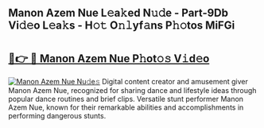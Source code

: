 ## Manon Azem Nue L𝚎a𝚔ed N𝚞𝚍e - Part-9Db Vi𝚍𝚎o L𝚎a𝚔s - H𝚘𝚝 O𝚗𝚕yf𝚊ns P𝚑𝚘tos MiFGi

# <h2><a href="http://kf2s29i.oniu.top/?m=Manon+Azem+Nue">🔗👉 🔴 Manon Azem Nue P𝚑ot𝚘𝚜 V𝚒d𝚎o</a></h2>

[![Manon Azem Nue Nu𝚍e𝚜](https://i.imgur.com/0qMVB7G.gif)](http://kf2s29i.oniu.top/?m=Manon+Azem+Nue)
Digital content creator and amusement giver Manon Azem Nue, recognized for sharing dance and lifestyle ideas through popular dance routines and brief clips. Versatile stunt performer Manon Azem Nue, known for their remarkable abilities and accomplishments in performing dangerous stunts.  

